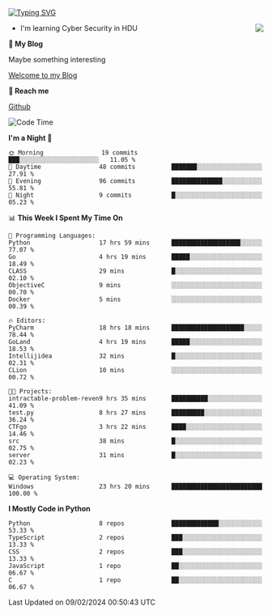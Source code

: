 [![Typing SVG](https://readme-typing-svg.herokuapp.com?font=Fira+Code&pause=1000&random=false&width=450&height=60&lines=Hello+%F0%9F%91%8B%F0%9F%8F%BB;I'm+JBNRZ)](https://git.io/typing-svg)

<a href="#">
  <img align="right" src="https://github-readme-stats.vercel.app/api?username=JBNRZ&show_icons=true&bg_color=15,f2f7fd,E0EAFC" />
</a>

- I'm learning Cyber Security in HDU

 **🌱 My Blog**

Maybe something interesting

[Welcome to my Blog](https://jbnrz.com.cn/)

 **💬 Reach me** 

[Github](https://github.com/JBNRZ)


<!--START_SECTION:waka-->
![Code Time](http://img.shields.io/badge/Code%20Time-313%20hrs%2044%20mins-blue)

**I'm a Night 🦉** 

```text
🌞 Morning                19 commits          ███░░░░░░░░░░░░░░░░░░░░░░   11.05 % 
🌆 Daytime                48 commits          ███████░░░░░░░░░░░░░░░░░░   27.91 % 
🌃 Evening                96 commits          ██████████████░░░░░░░░░░░   55.81 % 
🌙 Night                  9 commits           █░░░░░░░░░░░░░░░░░░░░░░░░   05.23 % 
```


📊 **This Week I Spent My Time On** 

```text
💬 Programming Languages: 
Python                   17 hrs 59 mins      ███████████████████░░░░░░   77.07 % 
Go                       4 hrs 19 mins       █████░░░░░░░░░░░░░░░░░░░░   18.49 % 
CLASS                    29 mins             █░░░░░░░░░░░░░░░░░░░░░░░░   02.10 % 
ObjectiveC               9 mins              ░░░░░░░░░░░░░░░░░░░░░░░░░   00.70 % 
Docker                   5 mins              ░░░░░░░░░░░░░░░░░░░░░░░░░   00.39 % 

🔥 Editors: 
PyCharm                  18 hrs 18 mins      ████████████████████░░░░░   78.44 % 
GoLand                   4 hrs 19 mins       █████░░░░░░░░░░░░░░░░░░░░   18.53 % 
Intellijidea             32 mins             █░░░░░░░░░░░░░░░░░░░░░░░░   02.31 % 
CLion                    10 mins             ░░░░░░░░░░░░░░░░░░░░░░░░░   00.72 % 

🐱‍💻 Projects: 
intractable-problem-reven9 hrs 35 mins       ██████████░░░░░░░░░░░░░░░   41.09 % 
test.py                  8 hrs 27 mins       █████████░░░░░░░░░░░░░░░░   36.24 % 
CTFgo                    3 hrs 22 mins       ████░░░░░░░░░░░░░░░░░░░░░   14.46 % 
src                      38 mins             █░░░░░░░░░░░░░░░░░░░░░░░░   02.75 % 
server                   31 mins             █░░░░░░░░░░░░░░░░░░░░░░░░   02.23 % 

💻 Operating System: 
Windows                  23 hrs 20 mins      █████████████████████████   100.00 % 
```

**I Mostly Code in Python** 

```text
Python                   8 repos             █████████████░░░░░░░░░░░░   53.33 % 
TypeScript               2 repos             ███░░░░░░░░░░░░░░░░░░░░░░   13.33 % 
CSS                      2 repos             ███░░░░░░░░░░░░░░░░░░░░░░   13.33 % 
JavaScript               1 repo              ██░░░░░░░░░░░░░░░░░░░░░░░   06.67 % 
C                        1 repo              ██░░░░░░░░░░░░░░░░░░░░░░░   06.67 % 
```




 Last Updated on 09/02/2024 00:50:43 UTC
<!--END_SECTION:waka-->
